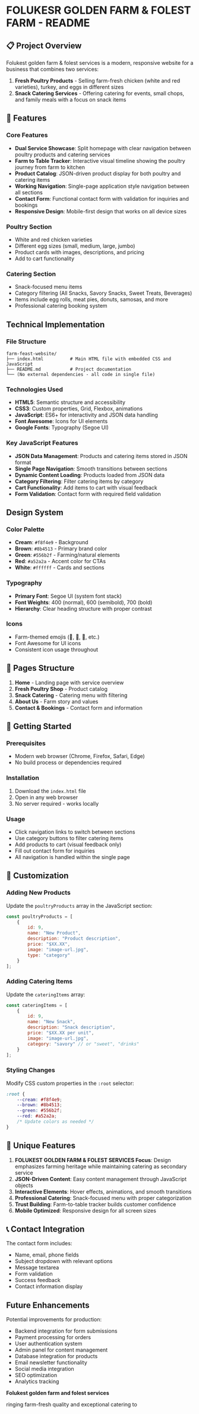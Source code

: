 # FOLUKESR GOLDEN FARM & FOLEST FARM - README

## 📋 Project Overview

Folukest golden farm & folest services is a modern, responsive website for a business that combines two services:
1. **Fresh Poultry Products** - Selling farm-fresh chicken (white and red varieties), turkey, and eggs in different sizes
2. **Snack Catering Services** - Offering catering for events, small chops, and family meals with a focus on snack items

## 🎯 Features

### Core Features
- **Dual Service Showcase**: Split homepage with clear navigation between poultry products and catering services
- **Farm to Table Tracker**: Interactive visual timeline showing the poultry journey from farm to kitchen
- **Product Catalog**: JSON-driven product display for both poultry and catering items
- **Working Navigation**: Single-page application style navigation between all sections
- **Contact Form**: Functional contact form with validation for inquiries and bookings
- **Responsive Design**: Mobile-first design that works on all device sizes

### Poultry Section
- White and red chicken varieties
- Different egg sizes (small, medium, large, jumbo)
- Product cards with images, descriptions, and pricing
- Add to cart functionality

### Catering Section
- Snack-focused menu items
- Category filtering (All Snacks, Savory Snacks, Sweet Treats, Beverages)
- Items include egg rolls, meat pies, donuts, samosas, and more
- Professional catering booking system

## Technical Implementation

### File Structure
```
farm-feast-website/
├── index.html          # Main HTML file with embedded CSS and JavaScript
├── README.md           # Project documentation
└── (No external dependencies - all code in single file)
```

### Technologies Used
- **HTML5**: Semantic structure and accessibility
- **CSS3**: Custom properties, Grid, Flexbox, animations
- **JavaScript**: ES6+ for interactivity and JSON data handling
- **Font Awesome**: Icons for UI elements
- **Google Fonts**: Typography (Segoe UI)

### Key JavaScript Features
- **JSON Data Management**: Products and catering items stored in JSON format
- **Single Page Navigation**: Smooth transitions between sections
- **Dynamic Content Loading**: Products loaded from JSON data
- **Category Filtering**: Filter catering items by category
- **Cart Functionality**: Add items to cart with visual feedback
- **Form Validation**: Contact form with required field validation

## Design System

### Color Palette
- **Cream**: `#f8f4e9` - Background
- **Brown**: `#8b4513` - Primary brand color
- **Green**: `#556b2f` - Farming/natural elements
- **Red**: `#a52a2a` - Accent color for CTAs
- **White**: `#ffffff` - Cards and sections

### Typography
- **Primary Font**: Segoe UI (system font stack)
- **Font Weights**: 400 (normal), 600 (semibold), 700 (bold)
- **Hierarchy**: Clear heading structure with proper contrast

### Icons
- Farm-themed emojis (🐓, 🍳, 🚚, etc.)
- Font Awesome for UI icons
- Consistent icon usage throughout

## 📱 Pages Structure

1. **Home** - Landing page with service overview
2. **Fresh Poultry Shop** - Product catalog
3. **Snack Catering** - Catering menu with filtering
5. **About Us** - Farm story and values
6. **Contact & Bookings** - Contact form and information

## 🚀 Getting Started

### Prerequisites
- Modern web browser (Chrome, Firefox, Safari, Edge)
- No build process or dependencies required

### Installation
1. Download the `index.html` file
2. Open in any web browser
3. No server required - works locally

### Usage
- Click navigation links to switch between sections
- Use category buttons to filter catering items
- Add products to cart (visual feedback only)
- Fill out contact form for inquiries
- All navigation is handled within the single page

## 🔧 Customization

### Adding New Products
Update the `poultryProducts` array in the JavaScript section:

```javascript
const poultryProducts = [
    {
        id: 9,
        name: "New Product",
        description: "Product description",
        price: "$XX.XX",
        image: "image-url.jpg",
        type: "category"
    }
];
```

### Adding Catering Items
Update the `cateringItems` array:

```javascript
const cateringItems = [
    {
        id: 9,
        name: "New Snack",
        description: "Snack description",
        price: "$XX.XX per unit",
        image: "image-url.jpg",
        category: "savory" // or "sweet", "drinks"
    }
];
```

### Styling Changes
Modify CSS custom properties in the `:root` selector:

```css
:root {
    --cream: #f8f4e9;
    --brown: #8b4513;
    --green: #556b2f;
    --red: #a52a2a;
    /* Update colors as needed */
}
```

## 🌟 Unique Features

1. **FOLUKEST GOLDEN FARM & FOLEST SERVICES Focus**: Design emphasizes farming heritage while maintaining catering as secondary service
2. **JSON-Driven Content**: Easy content management through JavaScript objects
3. **Interactive Elements**: Hover effects, animations, and smooth transitions
4. **Professional Catering**: Snack-focused menu with proper categorization
5. **Trust Building**: Farm-to-table tracker builds customer confidence
6. **Mobile Optimized**: Responsive design for all screen sizes

## 📞 Contact Integration

The contact form includes:
- Name, email, phone fields
- Subject dropdown with relevant options
- Message textarea
- Form validation
- Success feedback
- Contact information display

##  Future Enhancements

Potential improvements for production:
- Backend integration for form submissions
- Payment processing for orders
- User authentication system
- Admin panel for content management
- Database integration for products
- Email newsletter functionality
- Social media integration
- SEO optimization
- Analytics tracking

**Folukest golden farm and folest services** 



ringing farm-fresh quality and exceptional catering to
